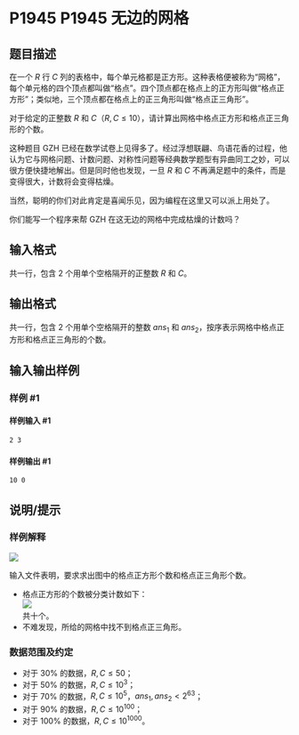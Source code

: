# P1945 P1945 无边的网格

## 题目描述

在一个 $R$ 行 $C$ 列的表格中，每个单元格都是正方形。这种表格便被称为“网格”，每个单元格的四个顶点都叫做“格点”。四个顶点都在格点上的正方形叫做“格点正方形”；类似地，三个顶点都在格点上的正三角形叫做“格点正三角形”。

对于给定的正整数 $R$ 和 $C$（$R,C \le 10$），请计算出网格中格点正方形和格点正三角形的个数。

这种题目 GZH 已经在数学试卷上见得多了。经过浮想联翩、鸟语花香的过程，他认为它与网格问题、计数问题、对称性问题等经典数学题型有异曲同工之妙，可以很方便快捷地解出。但是同时他也发现，一旦 $R$ 和 $C$ 不再满足题中的条件，而是变得很大，计数将会变得枯燥。

当然，聪明的你们对此肯定是喜闻乐见，因为编程在这里又可以派上用处了。

你们能写一个程序来帮 GZH 在这无边的网格中完成枯燥的计数吗？

## 输入格式

共一行，包含 $2$ 个用单个空格隔开的正整数 $R$ 和 $C$。

## 输出格式

共一行，包含 $2$ 个用单个空格隔开的整数 $\mathit{ans}_1$ 和 $\mathit{ans}_2$，按序表示网格中格点正方形和格点正三角形的个数。

## 输入输出样例

### 样例 #1

#### 样例输入 #1

```
2 3
```

#### 样例输出 #1

```
10 0
```

## 说明/提示

### 样例解释

![](https://cdn.luogu.com.cn/upload/image_hosting/s6aq84is.png)

输入文件表明，要求求出图中的格点正方形个数和格点正三角形个数。

- 格点正方形的个数被分类计数如下：  
  ![](https://cdn.luogu.com.cn/upload/image_hosting/fb9fn4gw.png)  
  共十个。
- 不难发现，所给的网格中找不到格点正三角形。

### 数据范围及约定

- 对于 $30\%$ 的数据，$R,C \le 50$；
- 对于 $50\%$ 的数据，$R,C \le 10^3$；
- 对于 $70\%$ 的数据，$R,C \le 10^5$，$\mathit{ans}_1,\mathit{ans}_2<2^{63}$；
- 对于 $90\%$ 的数据，$R,C \le 10^{100}$；
- 对于 $100\%$ 的数据，$R,C \le 10^{1000}$。
